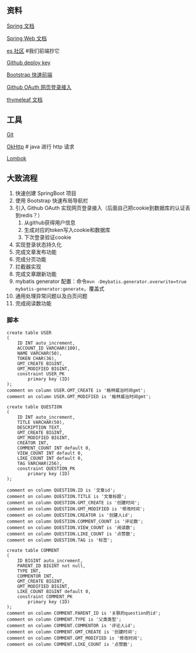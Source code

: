 ## 资料
[Spring 文档](https://spring.io/guides)

[Spring Web 文档](https://spring.io/guides/gs/serving-web-content/)

[es 社区](https://elasticsearch.cn/explore) #我们前端抄它

[Github deploy key](https://developer.github.com/v3/guides/managing-deploy-keys/#deploy-keys)

[Bootstrap 快速前端](https://v3.bootcss.com/getting-started/)

[Github OAuth 网页登录接入](https://docs.github.com/en/developers/apps/creating-an-oauth-app)

[thymeleaf 文档](https://www.thymeleaf.org/)

## 工具
[Git](https://git-scm.com/download)

[OkHttp](https://square.github.io/okhttp/) # java 进行 http 请求

[Lombok](https://projectlombok.org/)

## 大致流程

1. 快速创建 SpringBoot 项目
2. 使用 Bootstrap 快速布局导航栏
3. 引入 Github OAuth 实现网页登录接入（后面自己把cookie到数据库的认证丢到redis？）
   1. 从github获得用户信息
   2. 生成对应的token写入cookie和数据库
   3. 下次登录验证cookie
4. 实现登录状态持久化
5. 完成文章发布功能
6. 完成分页功能
7. 拦截器实现
8. 完成文章跟新功能
9. mybatis generator 配置：命令`mvn -Dmybatis.generator.overwrite=true mybatis-generator:generate`，覆盖式
10. 通用处理异常问题以及白页问题
11. 完成阅读数功能

### 脚本

```mysql
create table USER
(
	ID INT auto_increment,
	ACCOUNT_ID VARCHAR(100),
	NAME VARCHAR(50),
	TOKEN CHAR(36),
	GMT_CREATE BIGINT,
	GMT_MODIFIED BIGINT,
	constraint USER_PK
		primary key (ID)
);
comment on column USER.GMT_CREATE is '格林威治时间gmt';
comment on column USER.GMT_MODIFIED is '格林威治时间gmt';
```

```mysql
create table QUESTION
(
	ID INT auto_increment,
	TITLE VARCHAR(50),
	DESCRIPTION TEXT,
	GMT_CREATE BIGINT,
	GMT_MODIFIED BIGINT,
	CREATOR INT,
	COMMENT_COUNT INT default 0,
	VIEW_COUNT INT default 0,
	LIKE_COUNT INT default 0,
	TAG VARCHAR(256),
	constraint QUESTION_PK
		primary key (ID)
);

comment on column QUESTION.ID is '文章id';
comment on column QUESTION.TITLE is '文章标题';
comment on column QUESTION.GMT_CREATE is '创建时间';
comment on column QUESTION.GMT_MODIFIED is '修改时间';
comment on column QUESTION.CREATOR is '创建人id';
comment on column QUESTION.COMMENT_COUNT is '评论数';
comment on column QUESTION.VIEW_COUNT is '阅读数';
comment on column QUESTION.LIKE_COUNT is '点赞数';
comment on column QUESTION.TAG is '标签';
```

```mysql
create table COMMENT
(
	ID BIGINT auto_increment,
	PARENT_ID BIGINT not null,
	TYPE INT,
	COMMENTOR INT,
	GMT_CREATE BIGINT,
	GMT_MODIFIED BIGINT,
	LIKE_COUNT BIGINT default 0,
	constraint COMMENT_PK
		primary key (ID)
);
comment on column COMMENT.PARENT_ID is '关联的question的id';
comment on column COMMENT.TYPE is '父类类型';
comment on column COMMENT.COMMENTOR is '评论人id';
comment on column COMMENT.GMT_CREATE is '创建时间';
comment on column COMMENT.GMT_MODIFIED is '修改时间';
comment on column COMMENT.LIKE_COUNT is '点赞数';
```

